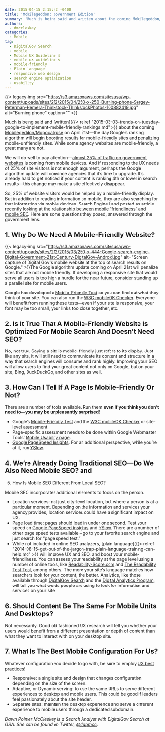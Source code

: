 ```yaml
---
date: 2015-04-15 2:15:42 -0400
title: 'Mobilegeddon: Government Edition'
summary: 'Much is being said and written about the coming Mobilegeddon/Mopocalypse on April 21st&mdash;the day Google&rsquo;s ranking algorithm will begin boosting results for mobile-friendly sites and penalizing mobile-unfriendly sites. While some agency websites are mobile-friendly, a great many are not. We will do well to pay attention&mdash;almost 25% of traffic on government websites is coming from'
authors:
  - dmccleskey
categories:
  - Mobile
tag:
  - DigitalGov Search
  - mobile
  - Mobile UX Guideline 4
  - Mobile UX Guideline 5
  - mobile-friendly
  - Plain language
  - responsive web design
  - search engine optimization
  - usability
---
```


{{< legacy-img src="https://s3.amazonaws.com/sitesusa/wp-content/uploads/sites/212/2015/04/250-x-250-Burning-phone-Sergey-Peterman-Hemera-Thinkstock-ThinkstockPhotos-100882419.jpg" alt="Burning phone" caption="" >}} 

Much is being said and [written]({{< relref "2015-03-03-trends-on-tuesday-google-to-implement-mobile-friendly-rankings.md" >}} about the coming [Mobilegeddon/Mopocalypse](http://searchengineland.com/infographic-mobile-seo-tips-217912) on April 21st—the day Google’s ranking algorithm will begin boosting results for mobile-friendly sites and penalizing mobile-unfriendly sites. While some agency websites are mobile-friendly, a great many are not.

We will do well to pay attention—[almost 25% of traffic on government websites](https://analytics.usa.gov/) is coming from mobile devices. And if responding to the UX needs of 25% of site visitors is not enough argument, perhaps the Google algorithm update will convince agencies that it’s time to upgrade. It’s already hard to get noticed if your content is ranking 4th or lower in search results—this change may make a site effectively disappear.

So, 25% of website visitors would be helped by a mobile-friendly display. But in addition to reading information on mobile, they are also searching for that information via mobile devices. Search Engine Land posted an article recently looking at [the relationship between mobile &#8220;friendliness&#8221; and mobile SEO](http://searchengineland.com/mobile-search-just-mobile-friendly-217905). Here are some questions they posed, answered through the government lens.

## 1. Why Do We Need A Mobile-Friendly Website?

{{< legacy-img src="https://s3.amazonaws.com/sitesusa/wp-content/uploads/sites/212/2015/03/250-x-444-Google-search-engine-Digital-Government-21st-Century-DigitalGov-Android.jpg" alt="Screen capture of Digital Gov's mobile website at the top of search results on Google." >}}The Google algorithm update coming on April 21st will penalize sites that are not mobile friendly. If developing a responsive site that would serve all users is too high a hurdle for the near future, consider standing up a parallel site for mobile users.

Google has developed a [Mobile-Friendly Test](https://www.google.com/webmasters/tools/mobile-friendly/) so you can find out what they think of your site. You can also run the [W3C mobileOK Checker](http://validator.w3.org/mobile/). Everyone will benefit from running these tests—even if your site is responsive, your font may be too small, your links too close together, etc.

## 2. Is It True That A Mobile-Friendly Website Is Optimized For Mobile Search And Doesn’t Need SEO?

No, not true. Saying a site is mobile-friendly just refers to its display. Just like any site, it will still need to communicate its content and structure in a way that search engines will consume and rank highly. Improving your SEO will allow users to find your great content not only on Google, but on your site, Bing, DuckDuckGo, and other sites as well.

## 3. How Can I Tell If A Page Is Mobile-Friendly Or Not?

There are a number of tools available. Run them **even if you think you don’t need to—you may be unpleasantly surprised**!

  * Google’s [Mobile-Friendly Test](https://www.google.com/webmasters/tools/mobile-friendly/) and the [W3C mobileOK Checker](http://validator.w3.org/mobile/) or site-level assessment
  * Page-specific assessment needs to be done within Google Webmaster Tools’ [Mobile Usability page](https://www.google.com/webmasters/tools/mobile-usability?pli=1).
  * [Google PageSpeed Insights](https://developers.google.com/speed/pagespeed/insights/). For an additional perspective, while you’re at it, run [YSlow](http://yslow.org/).

## 4. We’re Already Doing Traditional SEO—Do We Also Need Mobile SEO? and
  
5. How Is Mobile SEO Different From Local SEO?

Mobile SEO incorporates additional elements to focus on the person.

  * Location services: not just city-level location, but where a person is at a particular moment. Depending on the information and services your agency provides, location services could have a significant impact on UX.
  * Page load time: pages should load in under one second. Test your speed on [Google PageSpeed Insights](https://developers.google.com/speed/pagespeed/insights/) and [YSlow](http://yslow.org/). There are a number of other page speed tests available &#8211; go to your favorite search engine and just search for “page speed test.”
  * While not included in online SEO analyzers, [plain language]({{< relref "2014-08-15-get-out-of-the-jargon-trap-plain-language-training-can-help.md" >}} will improve UX and SEO, and boost your mobile-friendliness. You can assess your readability at the page level using a number of online tools, like [Readability-Score.com](https://readability-score.com/) and [The Readability Test Tool](http://read-able.com/), among others. The more your site’s language matches how searchers look for your content, the better. Analytics, like those available through [DigitalGov Search](http://search.WHATEVER/) and the [Digital Analytics Program](https://www.WHATEVER/services/dap/), will tell you what words people are using to look for information and services on your site.

## 6. Should Content Be The Same For Mobile Units And Desktops?

Not necessarily. Good old fashioned UX research will tell you whether your users would benefit from a different presentation or depth of content than what they want to interact with on your desktop site.

## 7. What Is The Best Mobile Configuration For Us?

Whatever configuration you decide to go with, be sure to employ [UX best practices](https://www.WHATEVER/category/ux/)!

  * Responsive: a single site and design that changes configuration depending on the size of the screen.
  * Adaptive, or Dynamic serving: to use the same URLs to serve different experiences to desktop and mobile users. This could be good if leaders feel passionately about the site header.
  * Separate sites: maintain the desktop experience and serve a different experience to mobile users through a dedicated subdomain.

_Dawn Pointer McCleskey is a Search Analyst with DigitalGov Search at GSA. She can be found on Twitter, [@dapmcc](https://twitter.com/dapmcc)._